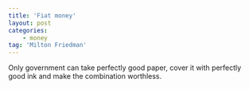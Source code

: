 ```yaml
---
title: 'Fiat money'
layout: post
categories:
    - money
tag: 'Milton Friedman'
---
```


Only government can take perfectly good paper, cover it with perfectly good ink and make the combination worthless.